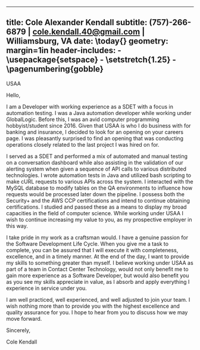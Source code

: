 	 	 	 	
---
title: Cole Alexander Kendall
subtitle: (757)-266-6879 | cole.kendall.40@gmail.com | Williamsburg, VA
date: \today{}
geometry: margin=1in
header-includes:
    - \usepackage{setspace}
    - \setstretch{1.25}
    - \pagenumbering{gobble}
---

USAA

Hello,

I am a Developer with working experience as a SDET with a focus in automation testing. I was a Java automation developer while working under GlobalLogic. Before this, I was an avid computer programming hobbyist/student since 2016. Given that USAA is who I do business with for banking and insurance, I decided to look for an opening on your careers page. I was pleasantly surprised to find an opening that was conducting operations closely related to the last project I was hired on for.

I served as a SDET and performed a mix of automated and manual testing on a conversation dashboard while also assisting in the validation of our alerting system when given a sequence of API calls to various distributed technologies. I wrote automation tests in Java and utilized bash scripting to make cURL requests to various APIs across the system. I interacted with the MySQL database to modify tables on the QA environments to influence how requests would be processed later down the pipeline. I possess both the Security+ and the AWS CCP certifications and intend to continue obtaining certifications. I studied and passed these as a means to display my broad capacities in the field of computer science. While working under USAA I wish to continue increasing my value to you, as my prospective employer in this way.

I take pride in my work as a craftsman would. I have a genuine passion for the Software Development Life Cycle. When you give me a task to complete, you can be assured that I will execute it with completeness, excellence, and in a timely manner. At the end of the day, I want to provide my skills to something greater than myself. I believe working under USAA as part of a team in Contact Center Technology, would not only benefit me to gain more experience as a Software Developer, but would also benefit you as you see my skills appreciate in value, as I absorb and apply everything I experience in service under you.


I am well practiced, well experienced, and well adjusted to join your team. I wish nothing more than to provide you with the highest excellence and quality assurance for you. I hope to hear from you to discuss how we may move forward.

Sincerely,

Cole Kendall



